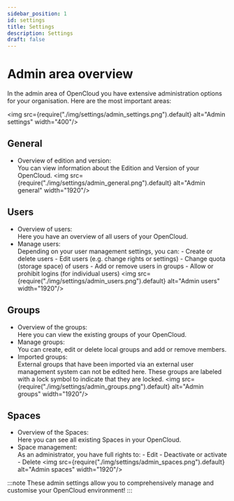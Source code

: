 ```yaml
---
sidebar_position: 1
id: settings
title: Settings
description: Settings
draft: false
---
```


# Admin area overview

In the admin area of OpenCloud you have extensive administration options for your organisation. Here are the most important areas:

  <img src={require("./img/settings/admin_settings.png").default} alt="Admin settings" width="400"/>

## General

- Overview of edition and version:  
  You can view information about the Edition and Version of your OpenCloud.
  <img src={require("./img/settings/admin_general.png").default} alt="Admin general" width="1920"/>

## Users

- Overview of users:  
  Here you have an overview of all users of your OpenCloud.
- Manage users:  
  Depending on your user management settings, you can: - Create or delete users - Edit users (e.g. change rights or settings) - Change quota (storage space) of users - Add or remove users in groups - Allow or prohibit logins (for individual users)
  <img src={require("./img/settings/admin_users.png").default} alt="Admin users" width="1920"/>

## Groups

- Overview of the groups:  
  Here you can view the existing groups of your OpenCloud.
- Manage groups:  
  You can create, edit or delete local groups and add or remove members.
- Imported groups:  
  External groups that have been imported via an external user management system can not be edited here. These groups are labeled with a lock symbol to indicate that they are locked.
  <img src={require("./img/settings/admin_groups.png").default} alt="Admin groups" width="1920"/>

## Spaces

- Overview of the Spaces:  
  Here you can see all existing Spaces in your OpenCloud.
- Space management:  
  As an administrator, you have full rights to: - Edit - Deactivate or activate - Delete
  <img src={require("./img/settings/admin_spaces.png").default} alt="Admin spaces" width="1920"/>

:::note
These admin settings allow you to comprehensively manage and customise your OpenCloud environment!
:::